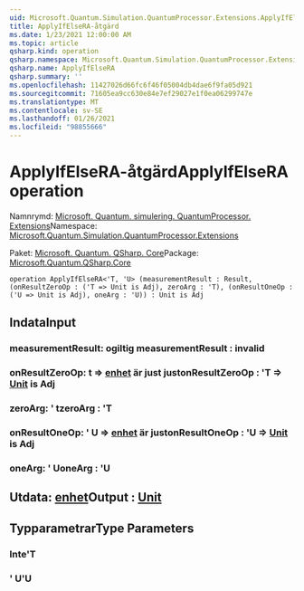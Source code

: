 ```yaml
---
uid: Microsoft.Quantum.Simulation.QuantumProcessor.Extensions.ApplyIfElseRA
title: ApplyIfElseRA-åtgärd
ms.date: 1/23/2021 12:00:00 AM
ms.topic: article
qsharp.kind: operation
qsharp.namespace: Microsoft.Quantum.Simulation.QuantumProcessor.Extensions
qsharp.name: ApplyIfElseRA
qsharp.summary: ''
ms.openlocfilehash: 11427026d66fc6f46f05004db4dae6f9fa05d921
ms.sourcegitcommit: 71605ea9cc630e84e7ef29027e1f0ea06299747e
ms.translationtype: MT
ms.contentlocale: sv-SE
ms.lasthandoff: 01/26/2021
ms.locfileid: "98855666"
---
```

# <a name="applyifelsera-operation"></a><span data-ttu-id="e0946-102">ApplyIfElseRA-åtgärd</span><span class="sxs-lookup"><span data-stu-id="e0946-102">ApplyIfElseRA operation</span></span>

<span data-ttu-id="e0946-103">Namnrymd: [Microsoft. Quantum. simulering. QuantumProcessor. Extensions](xref:Microsoft.Quantum.Simulation.QuantumProcessor.Extensions)</span><span class="sxs-lookup"><span data-stu-id="e0946-103">Namespace: [Microsoft.Quantum.Simulation.QuantumProcessor.Extensions](xref:Microsoft.Quantum.Simulation.QuantumProcessor.Extensions)</span></span>

<span data-ttu-id="e0946-104">Paket: [Microsoft. Quantum. QSharp. Core](https://nuget.org/packages/Microsoft.Quantum.QSharp.Core)</span><span class="sxs-lookup"><span data-stu-id="e0946-104">Package: [Microsoft.Quantum.QSharp.Core](https://nuget.org/packages/Microsoft.Quantum.QSharp.Core)</span></span>




```qsharp
operation ApplyIfElseRA<'T, 'U> (measurementResult : Result, (onResultZeroOp : ('T => Unit is Adj), zeroArg : 'T), (onResultOneOp : ('U => Unit is Adj), oneArg : 'U)) : Unit is Adj
```


## <a name="input"></a><span data-ttu-id="e0946-105">Indata</span><span class="sxs-lookup"><span data-stu-id="e0946-105">Input</span></span>

### <a name="measurementresult--__invalidresult__"></a><span data-ttu-id="e0946-106">measurementResult: __ogiltig <Result>__</span><span class="sxs-lookup"><span data-stu-id="e0946-106">measurementResult : __invalid<Result>__</span></span>




### <a name="onresultzeroop--t--unit--is-adj"></a><span data-ttu-id="e0946-107">onResultZeroOp: t => [enhet](xref:microsoft.quantum.lang-ref.unit)  är just just</span><span class="sxs-lookup"><span data-stu-id="e0946-107">onResultZeroOp : 'T => [Unit](xref:microsoft.quantum.lang-ref.unit)  is Adj</span></span>




### <a name="zeroarg--t"></a><span data-ttu-id="e0946-108">zeroArg: ' t</span><span class="sxs-lookup"><span data-stu-id="e0946-108">zeroArg : 'T</span></span>




### <a name="onresultoneop--u--unit--is-adj"></a><span data-ttu-id="e0946-109">onResultOneOp: ' U => [enhet](xref:microsoft.quantum.lang-ref.unit)  är just</span><span class="sxs-lookup"><span data-stu-id="e0946-109">onResultOneOp : 'U => [Unit](xref:microsoft.quantum.lang-ref.unit)  is Adj</span></span>




### <a name="onearg--u"></a><span data-ttu-id="e0946-110">oneArg: ' U</span><span class="sxs-lookup"><span data-stu-id="e0946-110">oneArg : 'U</span></span>





## <a name="output--unit"></a><span data-ttu-id="e0946-111">Utdata: [enhet](xref:microsoft.quantum.lang-ref.unit)</span><span class="sxs-lookup"><span data-stu-id="e0946-111">Output : [Unit](xref:microsoft.quantum.lang-ref.unit)</span></span>



## <a name="type-parameters"></a><span data-ttu-id="e0946-112">Typparametrar</span><span class="sxs-lookup"><span data-stu-id="e0946-112">Type Parameters</span></span>

### <a name="t"></a><span data-ttu-id="e0946-113">Inte</span><span class="sxs-lookup"><span data-stu-id="e0946-113">'T</span></span>


### <a name="u"></a><span data-ttu-id="e0946-114">' U</span><span class="sxs-lookup"><span data-stu-id="e0946-114">'U</span></span>

